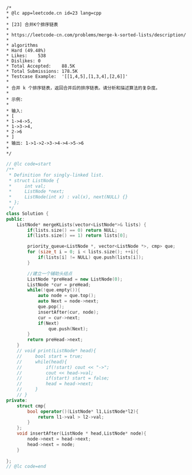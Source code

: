     /*
    * @lc app=leetcode.cn id=23 lang=cpp
    *
    * [23] 合并K个排序链表
    *
    * https://leetcode-cn.com/problems/merge-k-sorted-lists/description/
    *
    * algorithms
    * Hard (49.48%)
    * Likes:    538
    * Dislikes: 0
    * Total Accepted:    88.5K
    * Total Submissions: 178.5K
    * Testcase Example:  '[[1,4,5],[1,3,4],[2,6]]'
    *
    * 合并 k 个排序链表，返回合并后的排序链表。请分析和描述算法的复杂度。
    * 
    * 示例:
    * 
    * 输入:
    * [
    * 1->4->5,
    * 1->3->4,
    * 2->6
    * ]
    * 输出: 1->1->2->3->4->4->5->6
    * 
    */

```C++
// @lc code=start
/**
 * Definition for singly-linked list.
 * struct ListNode {
 *     int val;
 *     ListNode *next;
 *     ListNode(int x) : val(x), next(NULL) {}
 * };
 */
class Solution {
public:
    ListNode* mergeKLists(vector<ListNode*>& lists) {
        if(lists.size() == 0) return NULL;
        if(lists.size() == 1) return lists[0];

        priority_queue<ListNode *, vector<ListNode *>, cmp> que;
        for (size_t i = 0; i < lists.size(); ++i){
            if(lists[i] != NULL) que.push(lists[i]);
        }

        //建立一个辅助头结点
        ListNode *preHead = new ListNode(0);
        ListNode *cur = preHead;
        while(!que.empty()){
            auto node = que.top();
            auto Next = node->next;
            que.pop();
            insertAfter(cur, node);
            cur = cur->next;
            if(Next)
                que.push(Next);
        }
        return preHead->next;
    }
    // void print(ListNode* head){
    //     bool start = true;
    //     while(head){
    //         if(!start) cout << "->";
    //         cout << head->val;
    //         if(start) start = false;
    //         head = head->next;
    //     }
    // }
private:
    struct cmp{
        bool operator()(ListNode* l1,ListNode*l2){
            return l1->val > l2->val;
        }
    };
    void insertAfter(ListNode * head,ListNode* node){
        node->next = head->next;
        head->next = node;
    }
    
};
// @lc code=end

```